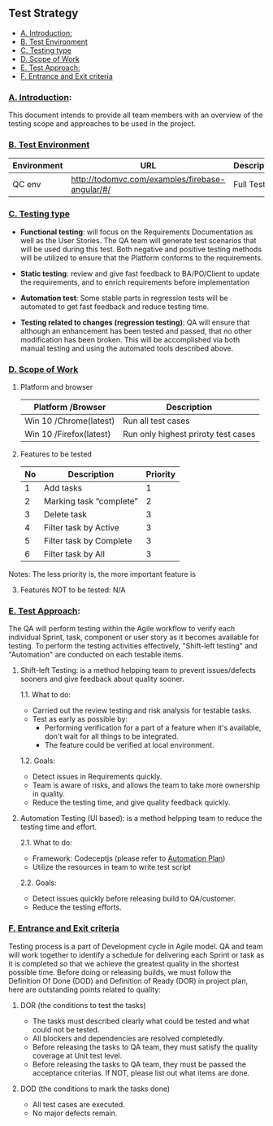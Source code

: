 ## Test Strategy

  - [A. Introduction:](#a-introduction)
  - [B. Test Environment](#b-test-environment)
  - [C. Testing type](#c-testing-type)
  - [D. Scope of Work](#d-scope-of-work)
  - [E. Test Approach:](#e-test-approach)
  - [F. Entrance and Exit criteria](#f-entrance-and-exit-criteria)


### [A. Introduction](#a-introduction): 
This document intends to provide all team members with an overview of the testing scope and approaches to be used in the project. 

### [B. Test Environment](#b-test-environment)

| Environment | URL                                             | Description  |
| ----------- | ----------------------------------------------- | ------------ |
| QC env      | http://todomvc.com/examples/firebase-angular/#/ | Full Testing |

### [C. Testing type](#c-testing-type)
- **Functional testing**: will focus on the Requirements Documentation as well as the User Stories. The QA team will generate test scenarios that will be used during this test. Both negative and positive testing methods will be utilized to ensure that the Platform conforms to the requirements.

- **Static testing**: review and give fast feedback to BA/PO/Client to update the requirements, and to enrich requirements before implementation

- **Automation test**: Some stable parts in regression tests will be automated to get fast feedback and reduce testing time.

- **Testing related to changes (regression testing)**: QA will ensure that although an enhancement has been tested and passed, that no other modification has been broken. This will be accomplished via both manual testing and using the automated tools described above.

  

### [D. Scope of Work](#d-scope-of-work)

1. Platform and browser

    | Platform /Browser       | Description                         |
    | ----------------------- | ----------------------------------- |
    | Win 10 /Chrome(latest)  | Run all test cases                  |
    | Win 10 /Firefox(latest) | Run only highest priroty test cases |

2. Features to be tested

    | No  | Description             | Priority |
    | --- | ----------------------- | -------- |
    | 1   | Add tasks               | 1        |
    | 2   | Marking task “complete” | 2        |
    | 3   | Delete task             | 3        |
    | 4   | Filter task by Active   | 3        |
    | 5   | Filter task by Complete | 3        |
    | 6   | Filter task by All      | 3        |
    
  Notes: The less priority is, the more important feature is 

3. Features NOT to be tested: N/A
   
### [E. Test Approach](#e-test-approach): 
The QA will perform testing within the Agile workflow to verify each individual Sprint, task, component or user story as it becomes available for testing. To perform the testing activities effectively, "Shift-left testing" and "Automation" are conducted on each testable items.

1. Shift-left Testing: is a method helpping team to prevent issues/defects sooners and give feedback about quality sooner.

    1.1. What to do:
      -    Carried out the review testing and risk analysis for testable tasks.
      -    Test as early as possible by:
           -    Performing verification for a part of a feature when it's available, don't wait for all things to be integrated.
           -    The feature could be verified at local environment.
    
    1.2. Goals:
      - Detect issues in Requirements quickly.
      - Team is aware of risks, and allows the team to take more ownership in quality.
      - Reduce the testing time, and give quality feedback quickly.

2. Automation Testing (UI based): is a method helpping team to reduce the testing time and effort.
   
    2.1. What to do:
    -   Framework: Codeceptjs (please refer to [Automation Plan](https://github.com/hungdao-testing/TodoMVC/blob/master/Automation_Approach.md))
    -   Utilize the resources in team to write test script

    2.2. Goals:
    -   Detect issues quickly before releasing build to QA/customer.
    -   Reduce the testing efforts.

### [F. Entrance and Exit criteria](#f-entrance-and-exit-criteria)
Testing process is a part of Development cycle in Agile model. QA and team will work together to identify a schedule for delivering each Sprint or task as it is completed so that we achieve the greatest quality in the shortest possible time. Before doing or releasing builds, we must follow the Definition Of Done (DOD) and Definition of Ready (DOR) in project plan, here are outstanding points related to quality:

1. DOR (the conditions to test the tasks)
   -   The tasks must described clearly what could be tested and what could not be tested.
   -   All blockers and dependencies are resolved completedly.
   -   Before releasing the tasks to QA team, they must satisfy the quality coverage at Unit test level.
   -   Before releasing the tasks to QA team, they must be passed the acceptance criterias. If NOT, please list out what items are done.

2. DOD (the conditions to mark the tasks done)
   - All test cases are executed.
   - No major defects remain.
